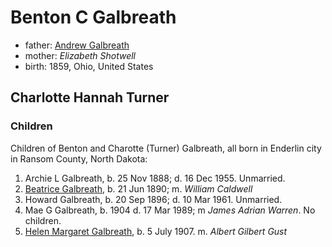 # Benton C Galbreath

- father: [Andrew Galbreath](galbreath-andrew-1819.md)
- mother: *Elizabeth Shotwell*
- birth: 1859, Ohio, United States

## Charlotte Hannah Turner

### Children

Children of Benton and Charotte (Turner) Galbreath, all born in Enderlin city in Ransom County, North Dakota:

1. Archie L Galbreath, b. 25 Nov 1888; d. 16 Dec 1955. Unmarried.
2. [Beatrice Galbreath](galbreath-beatrice-1890.md), b. 21 Jun 1890; m. *William Caldwell*
3. Howard Galbreath, b. 20 Sep 1896; d. 10 Mar 1961. Unmarried.
4. Mae G Galbreath, b. 1904 d. 17 Mar 1989; m *James Adrian Warren*. No children.
5. [Helen Margaret Galbreath](galbreath-helen-margaret-1907.md), b. 5 July 1907. m. *Albert Gilbert Gust*
